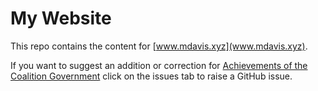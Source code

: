 # My Website

This repo contains the content for [www.mdavis.xyz](www.mdavis.xyz).

If you want to suggest an addition or correction for [Achievements of the Coalition Government](https://www.mdavis.xyz/govlist/)
click on the issues tab to raise a GitHub issue.


